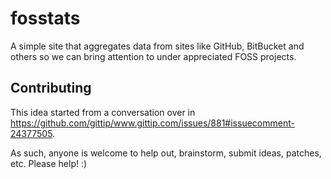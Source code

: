 fosstats
========

A simple site that aggregates data from sites like GitHub, BitBucket and others so we can bring attention to under appreciated FOSS projects.


Contributing
------------

This idea started from a conversation over in https://github.com/gittip/www.gittip.com/issues/881#issuecomment-24377505.

As such, anyone is welcome to help out, brainstorm, submit ideas, patches, etc. Please help! :)
